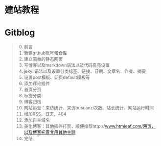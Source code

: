 # 建站教程
# Gitblog

>0. 前言
>1. 新建github账号和仓库
>2. 建立简单的静态网页
>3. 写博客以及markdown语法以及代码高亮设置
>4. jekyll语法以及设置分类标签、链接、日期、文章名、作者、摘要
>5. 设置post模板、网页default模板等
>6. 添加评论插件
>7. 首页分页
>8. 标签分类
>9. 博客归档
>10. 网站运营：来访统计、来访busuanzi次数、站长统计、网站运行时间
>11. 增加RSS、日志、404
>12. 添加自主域名
>13. 美化博客：其他插件打赏，顺便推荐http://www.htmleaf.com/网页，以及博客托管套用其他主题
>14. 完结